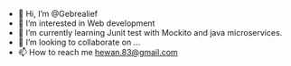 - 👋 Hi, I’m @Gebrealief
- 👀 I’m interested in Web development 
- 🌱 I’m currently learning Junit test with Mockito and java microservices.
- 💞️ I’m looking to collaborate on ...
- 📫 How to reach me hewan.83@gmail.com

<!---
Gebrealief/Gebrealief is a ✨ special ✨ repository because its `README.md` (this file) appears on your GitHub profile.
You can click the Preview link to take a look at your changes.
--->
